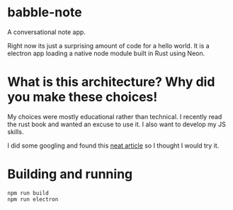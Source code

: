 # babble-note

A conversational note app.

Right now its just a surprising amount of code for a hello world. It is a electron app
loading a native node module built in Rust using Neon.

# What is this architecture? Why did you make these choices!

My choices were mostly educational rather than technical. I recently read the rust book and wanted an excuse to use it. I also want to develop my JS skills.

I did some googling and found this [neat article](https://keminglabs.com/blog/building-a-fast-electron-app-with-rust/) so I thought I would try it.

# Building and running

```
npm run build
npm run electron
```
